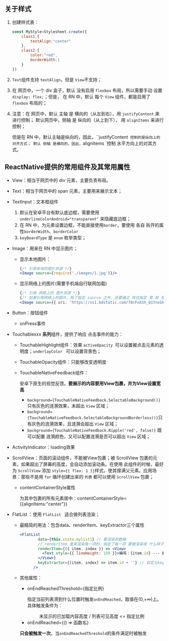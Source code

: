 

## 关于样式

1. 创建样式表：

   ~~~jsx
   const MyStyle=Stylesheet.create({
       class1:{
           textAlign:"center"
       },
       class2:{
           color:"red",
           borderWidth:1
       }
   })
   ~~~

   

2. `Text`组件支持 `textAlign`，但是 `View`不支持；

3. 在 网页中，一个 div 盒子，默认 没有启用 `flexbox` 布局，所以需要手动 设置 `display: flex;`；但是， 在 RN 中，默认 每个 `View` 组件，都是启用了 `flexbox` 布局的；

4. 注意：在 网页中，默认 主轴 是 横向的（从左到右），用 `justifyContent` 来进行控制； 默认网页中，侧轴 是 纵向的（从上到下）， 用 `alignItems` 来进行控制；

   但是在 RN 中，默认主轴是纵向的，因此，``justifyContent` 控制的是纵向上的对齐方式； 默认 侧轴 是横向的，因此，`alignItems `控制 水平方向上的对其方式。



## ReactNative提供的常用组件及其常用属性

- View：相当于网页中的 div 元素，主要负责布局。

- Text：相当于网页中的 span 元素，主要用来展示文本；

- TextInput：文本框组件

  1. 默认在安卓平台有默认底边框，需要使用`underlineColorAndroid="transparent"` 来隐藏底边框；
  2. 在 RN 中，为元素设置边框，不能直接使用`border`，要使用 各自 拆开的属性`borderWidth`、`borderColor`
  3. `keyBoardType` 是 `enum` 枚举类型；

- Image：用来在 RN 中显示图片；

  - 显示本地图片：

    ```jsx
    {/* 引用本地的图片资源 */}
    <Image source={require('./images/1.jpg')}/>
    ```

  - 显示网络上的图片(需要手机端自行联网加载)

    ```jsx
    {/* 引用 网络上的 图片资源 */}
    {/* 如果引用网络上的图片，除了指定 source 之外，还要通过 样式指定 宽 和 高 */}
    <Image source={{ uri: 'https://ss1.bdstatic.com/70cFuXSh_Q1YnxGkpoWK1HF6hhy/it/u=3878847766,3988120331&fm=200&gp=0.jpg' }} style={{ width: 150, height: 150 }} />
    ```

- Button：按钮组件

  + onPress事件

- Touchablexxx **系列**组件，提供了响应 点击事件的能力：

  - TouchableHighlight组件：效果 `activeOpacity `可以设置被点击元素的透明度；`underlayColor ` 可以设置背景色；

  - TouchableOpacity组件：只能够改变透明度

  - TouchableNativeFeedback组件：
    
    安卓下原生的视觉反馈。**要展示的内容要用View包裹，并为View设置宽高**
    
    - `background={TouchableNativeFeedback.SelectableBackground()}` 只有灰色的涟漪效果，未超出 `View` 区域；
    - `background={TouchableNativeFeedback.SelectableBackgroundBorderless()}`只有灰色的涟漪效果，且涟漪会超出 `View` 区域；
    - `background={TouchableNativeFeedback.Ripple('red', false)}` 既可以配置 涟漪颜色，又可以配置涟漪是否可以超出 `View` 区域；

- ActivityIndicator：loading效果

- ScrollView：页面的滚动组件，不能被View包裹；被 ScrollView 包裹的元素，如果超出了屏幕的高度，会自动添加滚动条。在使用 此组件的时候，最好为 `ScrollView` 添加 `style={{ flex: 1 }}`样式，使其撑满父元素。应用场景：那些不是用 `for` 循环创建出来的 `列表` 都可以使用 `ScrollView` 包裹；

  - contentContainerStyle属性

    为其中包裹的所有元素居中：contentContainerStyle={{alignItems:"center"}}

- FlatList ：使用 `FlatList ` 适合做列表渲染；

  - 最精简的用法：包含data、renderItem、keyExtractor三个属性

    ```jsx
    <FlatList
            data={this.state.mylist1} // 要渲染的数据
            // renderItem 是来渲染每一项的，指定了每一项 要被渲染成 什么样子
            renderItem={({ item, index }) => <View>
              <Text style={{ lineHeight: 150 }}>编号：{item.id} --- 姓名：{item.name} --- 年龄：{item.age}</Text>
            </View>}
            keyExtractor={(item, index) => item.id + ''} // 自定义key，匿名函数的返回值必须为一个字符串
          />
    ```

  + 其他属性：

    + onEndReachedThreshold={指定比例} 

      指定当前列表滑到什么位置时触发`onEndReached`，取值在(0,+∞)上。具体触发条件为：

     <div style="text-align:center"> 未显示的已加载内容高度  /  列表可见高度 <= 指定比例 </div>
    
    + onEndReached={() => 函数名} 
    
     **只会被触发一次**。当`onEndReachedThreshold`的条件满足时被触发





